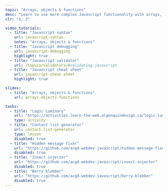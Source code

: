 ```yaml
---
topic: "Arrays, objects & functions"
desc: "Learn to use more complex Javascript functionality with arrays, objects & reusable functions."
clr: "1, 3"

video_tutorials:
  - title: "Javascript syntax"
    url: javascript-syntax
    notes: "Arrays, objects & functions"
  - title: "Javascript debugging"
    url: javascript-debugging
    highlight: true
  - title: "Javascript validator"
    url: /topics/validators/#validating-javascript
  - title: "Javascript cheat sheet"
    url: javascript-cheat-sheet
    highlight: true

slides:
  - title: "Arrays, objects & functions"
    url: arrays-objects-functions

tasks:
  - title: "Logic Luminary"
    url: "https://activities.learn-the-web.algonquindesign.ca/logic-luminary/"
    type: activity
  - title: "Contact list generator"
    url: contact-list-generator
    type: lesson
    disabled: true
  - title: "Hidden message fixer"
    url: "https://github.com/acgd-webdev-javascript/hidden-message-fixer"
    disabled: true
  - title: "Insect injector"
    url: "https://github.com/acgd-webdev-javascript/insect-injector"
    disabled: true
  - title: "Berry blobber"
    url: "https://github.com/acgd-webdev-javascript/berry-blobber"
    disabled: true
---
```

